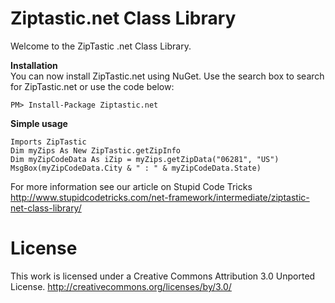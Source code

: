 Ziptastic.net Class Library
===================

Welcome to the ZipTastic .net Class Library. 

**Installation**   
You can now install ZipTastic.net using NuGet. Use the search box to search for ZipTastic.net or use the code below:   

    PM> Install-Package Ziptastic.net


**Simple usage**   

    Imports ZipTastic
    Dim myZips As New ZipTastic.getZipInfo
    Dim myZipCodeData As iZip = myZips.getZipData("06281", "US")
    MsgBox(myZipCodeData.City & " : " & myZipCodeData.State)

For more information see our article on Stupid Code Tricks
http://www.stupidcodetricks.com/net-framework/intermediate/ziptastic-net-class-library/

License 
===================

This work is licensed under a Creative Commons Attribution 3.0 Unported License.
http://creativecommons.org/licenses/by/3.0/